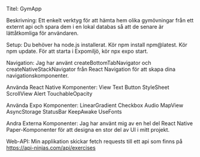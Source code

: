 Titel:
GymApp

Beskrivning:
Ett enkelt verktyg för att hämta hem olika gymövningar från ett externt api och spara dem i en lokal databas så
att de senare är lättåtkomliga för användaren.

Setup:
Du behöver ha node.js installerat.
Kör npm install npm@latest.
Kör npm update.
För att starta i Expomiljö, kör npx expo start.

Navigation:
Jag har använt createBottomTabNavigator och createNativeStackNavigator från React Navigation för att skapa dina navigationskomponenter.

Använda React Native Komponenter:
View
Text
Button
StyleSheet
ScrollView
Alert
TouchableOpacity

Använda Expo Komponenter:
LinearGradient
Checkbox
Audio
MapView
AsyncStorage
StatusBar
KeepAwake
UseFonts

Andra Externa Komponenter:
Jag har använt mig av en hel del React Native Paper-Komponenter för att designa en stor del av UI i mitt projekt.

Web-API:
Min applikation skickar fetch requests till ett api som finns på https://api-ninjas.com/api/exercises

